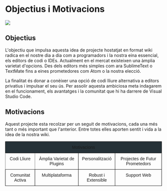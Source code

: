 <!-- TITLE: Objectius i Motivacions -->
<!-- SUBTITLE: Objectius i Motivacions -->

# Objectius i Motivacions

<img style="margin: auto; max-height: 20em; min-width: 100%" src="https://66.media.tumblr.com/tumblr_l2i0q5lYH61qbkusho1_1280.jpg">

## Objectius
L'objectiu que impulsa aquesta idea de projecte hostatjat en format wiki radica en el nostre dia a dia com a programadors i la nostra eina essencial, els editors de codi o IDEs. Actualment en el mercat existeixen una àmplia varietat d'opcions. Des dels editors més simples com ara SublimeText o TextMate fins a eines prometedores com Atom o la nostra elecció.

La finalitat és donar a conèixer una opció de codi lliure alternativa a editors privatius i impulsar el seu ús. Per assolir aquesta ambiciosa meta indagarem en el funcionament, els avantatges i la comunitat que hi ha darrere de Visual Studio Code.

## Motivacions
Aquest projecte esta recolzar per un seguit de motivacions, cada una més tant o més important que l'anterior. Entre totes elles aporten sentit i vida a la idea de la nostra wiki.

<table style="border-collapse:collapse;border-spacing:0; margin: auto" class="tg">
	<tr>
		<th style="background-color: #263238;border: 1px solid #37474f;font-family:Arial, sans-serif;font-size:14px;font-weight:normal;padding:10px 5px;border-style:solid;border-width:1px;overflow:hidden;word-break:normal;border-color:black;text-align:center;vertical-align:top" colspan="4">Motivacions</th>
		</tr>
		<tr>
			<td style="font-family:Arial, sans-serif;font-size:14px;padding:10px 5px;border-style:solid;border-width:1px;overflow:hidden;word-break:normal;border-color:inherit;text-align:center;vertical-align:top">Codi Lliure<br>
			</td>
			<td style="font-family:Arial, sans-serif;font-size:14px;padding:10px 5px;border-style:solid;border-width:1px;overflow:hidden;word-break:normal;border-color:black;text-align:center;vertical-align:top">Àmplia Varietat de Plugins<br>
			</td>
			<td style="font-family:Arial, sans-serif;font-size:14px;padding:10px 5px;border-style:solid;border-width:1px;overflow:hidden;word-break:normal;border-color:black;text-align:center;vertical-align:top">Personalització
			</td>
			<td style="font-family:Arial, sans-serif;font-size:14px;padding:10px 5px;border-style:solid;border-width:1px;overflow:hidden;word-break:normal;border-color:black;text-align:center;vertical-align:top">Projectes de Futur Prometedors
			</td>
		</tr>
		<tr>
			<td style="font-family:Arial, sans-serif;font-size:14px;padding:10px 5px;border-style:solid;border-width:1px;overflow:hidden;word-break:normal;border-color:black;text-align:center;vertical-align:top">Comunitat Activa
			</td>
			<td style="font-family:Arial, sans-serif;font-size:14px;padding:10px 5px;border-style:solid;border-width:1px;overflow:hidden;word-break:normal;border-color:black;text-align:center;vertical-align:top">Multiplataforma
			</td>
			<td style="font-family:Arial, sans-serif;font-size:14px;padding:10px 5px;border-style:solid;border-width:1px;overflow:hidden;word-break:normal;border-color:black;text-align:center;vertical-align:top">Robust i Extensible
			</td>
			<td style="font-family:Arial, sans-serif;font-size:14px;padding:10px 5px;border-style:solid;border-width:1px;overflow:hidden;word-break:normal;border-color:black;text-align:center;vertical-align:top">Support Web<br>
			</td>
		</tr>
</table>